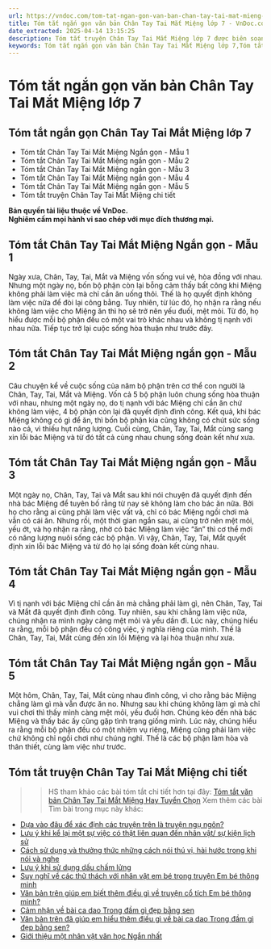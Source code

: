 ```yaml
---
url: https://vndoc.com/tom-tat-ngan-gon-van-ban-chan-tay-tai-mat-mieng-276486
title: Tóm tắt ngắn gọn văn bản Chân Tay Tai Mắt Miệng lớp 7 - VnDoc.com
date_extracted: 2025-04-14 13:15:25
description: Tóm tắt truyện Chân Tay Tai Mắt Miệng lớp 7 được biên soạn nhằm giúp các em HS đạt kết quả tốt trong quá trình làm bài tập và học tập môn Ngữ văn lớp 7.
keywords: Tóm tắt ngắn gọn văn bản Chân Tay Tai Mắt Miệng lớp 7,Tóm tắt Chân Tay Tai Mắt Miệng ngắn gọn,Tóm tắt truyện Chân Tay Tai Mắt Miệng lớp 7,tóm tắt Chân Tay Tai Mắt Miệng,tóm tắt truyện Chân Tay Tai Mắt Miệng ngắn gọn,Tóm tắt ngắn gọn văn bản Chân Tai Tai Mắt Miệng,tóm tắt ngắn gọn Chân Tai Tai Mắt Miệng,tóm tắt Chân Tai Tai Mắt Miệng,tóm tắt văn bản Chân Tai Tai Mắt Miệng,tóm tắt văn bản Chân Tai Tai Mắt Miệng ngắn gọn,tóm tắt Chân Tai Tai Mắt Miệng ngắn gọn
---
```


# Tóm tắt ngắn gọn văn bản Chân Tay Tai Mắt Miệng lớp 7
## **Tóm tắt ngắn gọn Chân Tay Tai Mắt Miệng lớp 7**
  * Tóm tắt Chân Tay Tai Mắt Miệng Ngắn gọn - Mẫu 1
  * Tóm tắt Chân Tay Tai Mắt Miệng ngắn gọn - Mẫu 2
  * Tóm tắt Chân Tay Tai Mắt Miệng ngắn gọn - Mẫu 3
  * Tóm tắt Chân Tay Tai Mắt Miệng ngắn gọn - Mẫu 4
  * Tóm tắt Chân Tay Tai Mắt Miệng ngắn gọn - Mẫu 5
  * Tóm tắt truyện Chân Tay Tai Mắt Miệng chi tiết

**Bản quyền tài liệu thuộc về VnDoc.  
Nghiêm cấm mọi hành vi sao chép với mục đích thương mại.**
## **Tóm tắt Chân Tay Tai Mắt Miệng Ngắn gọn - Mẫu 1**
Ngày xưa, Chân, Tay, Tai, Mắt và Miệng vốn sống vui vẻ, hòa đồng với nhau. Nhưng một ngày nọ, bốn bộ phận còn lại bỗng cảm thấy bất công khi Miệng không phải làm việc mà chỉ cần ăn uống thôi. Thế là họ quyết định không làm việc nữa để đòi lại công bằng. Tuy nhiên, từ lúc đó, họ nhận ra rằng nếu không làm việc cho Miệng ăn thì họ sẽ trở nên yếu đuối, mệt mỏi. Từ đó, họ hiểu được mỗi bộ phận đều có một vai trò khác nhau và không tị nạnh với nhau nữa. Tiếp tục trở lại cuộc sống hòa thuận như trước đây.
## **Tóm tắt Chân Tay Tai Mắt Miệng ngắn gọn - Mẫu 2**
Câu chuyện kể về cuộc sống của năm bộ phận trên cơ thể con người là Chân, Tay, Tai, Mắt và Miệng. Vốn cả 5 bộ phận luôn chung sống hòa thuận với nhau, nhưng một ngày nọ, do tị nạnh với bác Miệng chỉ cần ăn chứ không làm việc, 4 bộ phận còn lại đã quyết định đình công. Kết quả, khi bác Miệng không có gì để ăn, thì bốn bộ phận kia cũng không có chút sức sống nào cả, vì thiếu hụt năng lượng. Cuối cùng, Chân, Tay, Tai, Mắt cùng sang xin lỗi bác Miệng và từ đó tất cả cùng nhau chung sống đoàn kết như xưa.
## **Tóm tắt Chân Tay Tai Mắt Miệng ngắn gọn - Mẫu 3**
Một ngày nọ, Chân, Tay, Tai và Mắt sau khi nói chuyện đã quyết định đến nhà bác Miệng để tuyên bố rằng từ nay sẽ không làm cho bác ăn nữa. Bởi họ cho rằng ai cũng phải làm việc vất vả, chỉ có bác Miệng ngồi chơi mà vẫn có cái ăn. Nhưng rồi, một thời gian ngắn sau, ai cũng trở nên mệt mỏi, yếu ớt, và họ nhận ra rằng, nhờ có bác Miệng làm việc “ăn” thì cơ thể mới có năng lượng nuôi sống các bộ phận. Vì vậy, Chân, Tay, Tai, Mắt quyết định xin lỗi bác Miệng và từ đó họ lại sống đoàn kết cùng nhau.
## **Tóm tắt Chân Tay Tai Mắt Miệng ngắn gọn - Mẫu 4**
Vì tị nạnh với bác Miệng chỉ cần ăn mà chẳng phải làm gì, nên Chân, Tay, Tai và Mắt đã quyết định đình công. Tuy nhiên, sau khi chẳng làm việc nữa, chúng nhận ra mình ngày càng mệt mỏi và yếu dần đi. Lúc này, chúng hiểu ra rằng, mỗi bộ phận đều có công việc, ý nghĩa riêng của mình. Thế là Chân, Tay, Tai, Mắt cùng đến xin lỗi Miệng và lại hòa thuận như xưa.
## **Tóm tắt Chân Tay Tai Mắt Miệng ngắn gọn - Mẫu 5**
Một hôm, Chân, Tay, Tai, Mắt cùng nhau đình công, vì cho rằng bác Miệng chẳng làm gì mà vẫn được ăn no. Nhưng sau khi chúng không làm gì mà chỉ vui chơi thì thấy mình càng mệt mỏi, yếu đuối hơn. Chúng kéo đến nhà bác Miệng và thấy bác ấy cũng gặp tình trạng giống mình. Lúc này, chúng hiểu ra rằng mỗi bộ phận đều có một nhiệm vụ riêng, Miệng cũng phải làm việc chứ không chỉ ngồi chơi như chúng nghĩ. Thế là các bộ phận làm hòa và thân thiết, cùng làm việc như trước.
## **Tóm tắt truyện Chân Tay Tai Mắt Miệng chi tiết**
>> HS tham khảo các bài tóm tắt chi tiết hơn tại đây: [Tóm tắt văn bản Chân Tay Tai Mắt Miệng Hay Tuyển Chọn](<https://vndoc.com/tom-tat-truyen-chan-tay-tai-mat-mieng-139318>)
Xem thêm các bài Tìm bài trong mục này khác:
  * [Dựa vào đâu để xác định các truyện trên là truyện ngụ ngôn?](</dua-vao-dau-de-em-khang-dinh-rang-ech-ngoi-day-gieng-thay-boi-xem-voi-hai-nguoi-ban-dong-hanh-va-con-gau-cho-soi-va-chien-con-la-truyen-ngu-ngon-277653>)
  * [Lưu ý khi kể lại một sự việc có thật liên quan đến nhân vật/ sự kiện lịch sử](</khi-viet-mot-bai-van-ke-lai-mot-su-viec-co-that-lien-quan-den-nhan-vat-su-kien-lich-su-em-can-luu-y-den-nhung-dieu-gi-277656>)
  * [Cách sử dụng và thưởng thức những cách nói thú vị, hài hước trong khi nói và nghe ](</co-the-ren-luyen-kha-nang-su-dung-va-thuong-thuc-nhung-cach-noi-thu-vi-di-dom-trong-khi-nghe-bang-cach-nao-277659>)
  * [Lưu ý khi sử dụng dấu chấm lửng](</neu-mot-so-diem-can-luu-y-khi-su-dung-dau-cham-lung-277664>)
  * [Suy nghĩ về các thử thách với nhân vật em bé trong truyện Em bé thông minh](</em-co-suy-nghi-gi-ve-cac-thu-thach-voi-nhan-vat-em-be-trong-truyen-em-be-thong-minh-278437>)
  * [Văn bản trên giúp em biết thêm điều gì về truyện cổ tích Em bé thông minh?](</van-ban-tren-giup-em-biet-them-dieu-gi-ve-truyen-co-tich-em-be-thong-minh-278472>)
  * [Cảm nhận về bài ca dao Trong đầm gì đẹp bằng sen](</chia-se-cam-nhan-ve-bai-ca-dao-trong-dam-gi-dep-bang-sen-278439>)
  * [Văn bản trên đã giúp em hiểu thêm điều gì về bài ca dao Trong đầm gì đẹp bằng sen?](</van-ban-tren-da-giup-em-hieu-them-dieu-gi-ve-bai-ca-dao-trong-dam-gi-dep-bang-sen-278442>)
  * [Giới thiệu một nhân vật văn học Ngắn nhất](</gioi-thieu-mot-nhan-vat-van-hoc-da-de-lai-cho-em-an-tuong-sau-sac-ngan-gon-278443>)

